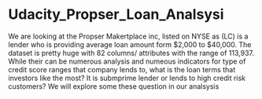 # Udacity_Propser_Loan_Analsysi
We are looking at the Propser Makertplace inc, listed on NYSE as (LC) is a lender who is providing average loan amount form $2,000 to $40,000. The dataset is pretty huge with 82 columns/ attributes with the range of 113,937. While their can be numerous analysis and numeous indicators for type of credit score ranges that company lends to, what is the loan terms that investors like the most? It is submprime lender or lends to high credit risk customers?
We will explore some these question in our analsysis
